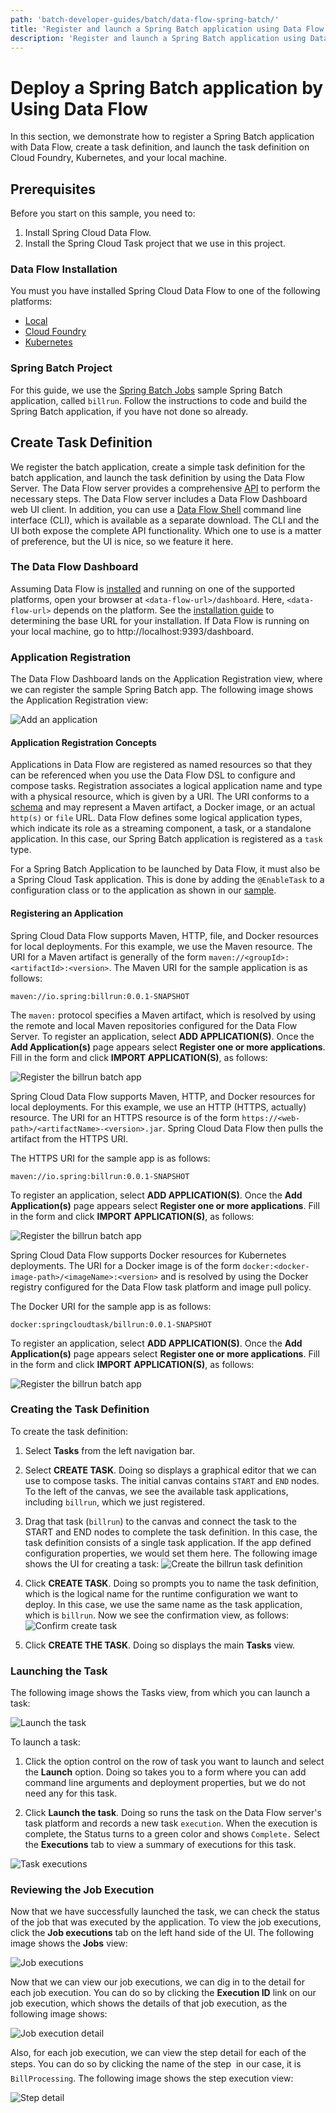 ```yaml
---
path: 'batch-developer-guides/batch/data-flow-spring-batch/'
title: 'Register and launch a Spring Batch application using Data Flow'
description: 'Register and launch a Spring Batch application using Data Flow'
---
```


# Deploy a Spring Batch application by Using Data Flow

In this section, we demonstrate how to register a Spring Batch application with Data Flow, create a task definition, and launch the task definition on Cloud Foundry, Kubernetes, and your local machine.

## Prerequisites

Before you start on this sample, you need to:

1. Install Spring Cloud Data Flow.
1. Install the Spring Cloud Task project that we use in this project.

### Data Flow Installation

You must you have installed Spring Cloud Data Flow to one of the following platforms:

- [Local](%currentPath%/installation/local/)
- [Cloud Foundry](%currentPath%/installation/cloudfoundry)
- [Kubernetes](%currentPath%/installation/kubernetes/)

### Spring Batch Project

For this guide, we use the [Spring Batch Jobs](%currentPath%/batch-developer-guides/batch/spring-batch) sample Spring Batch application, called `billrun`.
Follow the instructions to code and build the Spring Batch application, if you have not done so already.

## Create Task Definition

We register the batch application, create a simple task definition for the batch application, and launch the task definition by using the Data Flow Server.
The Data Flow server provides a comprehensive [API](https://docs.spring.io/spring-cloud-dataflow/docs/current/reference/htmlsingle/#api-guide) to perform the necessary steps.
The Data Flow server includes a Data Flow Dashboard web UI client. In addition, you can use a [Data Flow Shell](https://docs.spring.io/spring-cloud-dataflow/docs/current/reference/htmlsingle/#shell) command line interface (CLI), which is available as a separate download.
The CLI and the UI both expose the complete API functionality.
Which one to use is a matter of preference, but the UI is nice, so we feature it here.

### The Data Flow Dashboard

Assuming Data Flow is [installed](%currentPath%/installation/) and running on one of the supported platforms, open your browser at `<data-flow-url>/dashboard`. Here, `<data-flow-url>` depends on the platform. See the [installation guide](%currentPath%/installation) to determining the base URL for your installation. If Data Flow is running on your local machine, go to http://localhost:9393/dashboard.

### Application Registration

The Data Flow Dashboard lands on the Application Registration view, where we can register the sample Spring Batch app. The following image shows the Application Registration view:

![Add an application](images/SCDF-add-applications.png)

#### Application Registration Concepts

Applications in Data Flow are registered as named resources so that they can be referenced when you use the Data Flow DSL to configure and compose tasks.
Registration associates a logical application name and type with a physical resource, which is given by a URI.
The URI conforms to a [schema](https://docs.spring.io/spring-cloud-dataflow/docs/current/reference/htmlsingle/#spring-cloud-dataflow-register-stream-apps) and may represent a Maven artifact, a Docker image, or an actual `http(s)` or `file` URL.
Data Flow defines some logical application types, which indicate its role as a streaming component, a task, or a standalone application.
In this case, our Spring Batch application is registered as a `task` type.

<!--TIP-->

For a Spring Batch Application to be launched by Data Flow, it must also be a Spring Cloud Task application. This is done by adding the `@EnableTask` to a configuration class or to the application as shown in our [sample](%currentPath%/batch-developer-guides/batch/spring-batch).

<!--END_TIP-->

#### Registering an Application

<!--TABS-->

<!--Local-->

Spring Cloud Data Flow supports Maven, HTTP, file, and Docker resources for local deployments. For this example, we use the Maven resource.
The URI for a Maven artifact is generally of the form `maven://<groupId>:<artifactId>:<version>`. The Maven URI for the sample application is as follows:

```
maven://io.spring:billrun:0.0.1-SNAPSHOT
```

The `maven:` protocol specifies a Maven artifact, which is resolved by using the remote and local Maven repositories configured for the Data Flow Server.
To register an application, select **ADD APPLICATION(S)**. Once the **Add Application(s)** page appears select **Register one or more applications**. Fill in the form and click **IMPORT APPLICATION(S)**, as follows:

![Register the billrun batch app](images/SCDF-register-batch-app-maven.png)

<!--CloudFoundry-->

Spring Cloud Data Flow supports Maven, HTTP, and Docker resources for local deployments. For this example, we use an HTTP (HTTPS, actually) resource. The URI for an HTTPS resource is of the form `https://<web-path>/<artifactName>-<version>.jar`. Spring Cloud Data Flow then pulls the artifact from the HTTPS URI.

The HTTPS URI for the sample app is as follows:

```
maven://io.spring:billrun:0.0.1-SNAPSHOT
```

To register an application, select **ADD APPLICATION(S)**. Once the **Add Application(s)** page appears select **Register one or more applications**. Fill in the form and click **IMPORT APPLICATION(S)**, as follows:

![Register the billrun batch app](images/SCDF-register-batch-app-http.png)

<!--Kubernetes-->

Spring Cloud Data Flow supports Docker resources for Kubernetes deployments.
The URI for a Docker image is of the form `docker:<docker-image-path>/<imageName>:<version>` and is resolved by using the Docker registry configured for the Data Flow task platform and image pull policy.

The Docker URI for the sample app is as follows:

```
docker:springcloudtask/billrun:0.0.1-SNAPSHOT
```

To register an application, select **ADD APPLICATION(S)**. Once the **Add Application(s)** page appears select **Register one or more applications**. Fill in the form and click **IMPORT APPLICATION(S)**, as follows:

![Register the billrun batch app](images/SCDF-register-batch-app-docker.png)

<!--END_TABS-->

### Creating the Task Definition

To create the task definition:

1. Select **Tasks** from the left navigation bar.

1. Select **CREATE TASK**.
   Doing so displays a graphical editor that we can use to compose tasks.
   The initial canvas contains `START` and `END` nodes. To the left of the canvas, we see the available task applications, including `billrun`, which we just registered.

1. Drag that task (`billrun`) to the canvas and connect the task to the START and END nodes to complete the task definition.
   In this case, the task definition consists of a single task application.
   If the app defined configuration properties, we would set them here.
   The following image shows the UI for creating a task:
   ![Create the billrun task definition](images/SCDF-create-batch.png)

1. Click **CREATE TASK**.
   Doing so prompts you to name the task definition, which is the logical name for the runtime configuration we want to deploy.
   In this case, we use the same name as the task application, which is `billrun`.
   Now we see the confirmation view, as follows:
   ![Confirm create task](images/SCDF-confirm-create-batch.png)

1. Click **CREATE THE TASK**.
   Doing so displays the main **Tasks** view.

### Launching the Task

The following image shows the Tasks view, from which you can launch a task:

![Launch the task](images/SCDF-launch-batch.png)

To launch a task:

1. Click the option control on the row of task you want to launch and select the **Launch** option.
   Doing so takes you to a form where you can add command line arguments and deployment properties, but we do not need any for this task.

1. Click **Launch the task**.
   Doing so runs the task on the Data Flow server's task platform and records a new task `execution`.
   When the execution is complete, the Status turns to a green color and shows `Complete.`
   Select the **Executions** tab to view a summary of executions for this task.

![Task executions](images/SCDF-batch-executions.png)

### Reviewing the Job Execution

Now that we have successfully launched the task, we can check the status of the job that was executed by the application.
To view the job executions, click the **Job executions** tab on the left hand side of the UI. The following image shows the **Jobs** view:

![Job executions](images/SCDF-batch-jobs-execution.png)

Now that we can view our job executions, we can dig in to the detail for each job execution. You can do so by clicking the **Execution ID** link on our job execution, which shows the details of that job execution, as the following image shows:

![Job execution detail](images/SCDF-batch-execution-detail.png)

Also, for each job execution, we can view the step detail for each of the steps. You can do so by clicking the name of the step &#151; in our case, it is `BillProcessing`. The following image shows the step execution view:

![Step detail](images/SCDF-step-detail.png)
